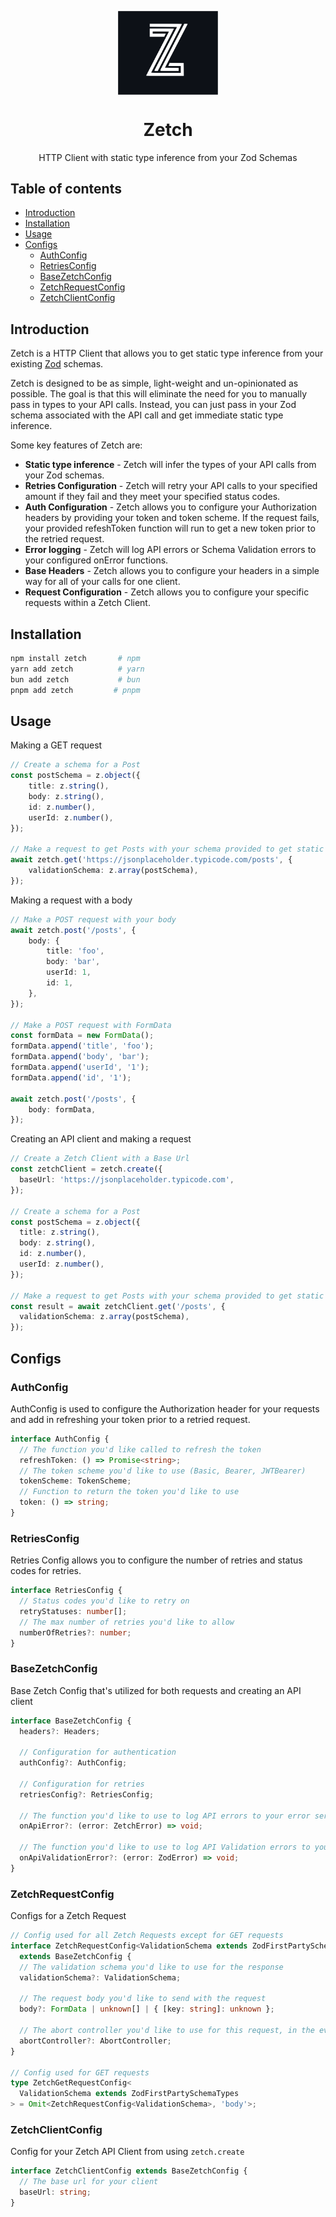 <p align="center">
  <img src="logo.svg" width="160px" align="center" alt="Zetch logo" />
  <h1 align="center">Zetch</h1>
  <p align="center">
    HTTP Client with static type inference from your Zod Schemas
  </p>
</p>

## Table of contents

- [Introduction](#introduction)
- [Installation](#installation)
- [Usage](#usage)
- [Configs](#configs)
  - [AuthConfig](#authconfig)
  - [RetriesConfig](#retriesconfig)
  - [BaseZetchConfig](#basezetchconfig)
  - [ZetchRequestConfig](#zetchrequestconfig)
  - [ZetchClientConfig](#zetchclientconfig)

## Introduction

Zetch is a HTTP Client that allows you to get static type inference from your existing [Zod](https://github.com/colinhacks/zod) schemas.

Zetch is designed to be as simple, light-weight and un-opinionated as possible. The goal is that this will eliminate the need for you to manually pass in types to your API calls. Instead, you can just pass in your Zod schema associated with the API call and get immediate static type inference.

Some key features of Zetch are:

- **Static type inference** - Zetch will infer the types of your API calls from your Zod schemas.
- **Retries Configuration** - Zetch will retry your API calls to your specified amount if they fail and they meet your specified status codes.
- **Auth Configuration** - Zetch allows you to configure your Authorization headers by providing your token and token scheme. If the request fails, your provided refeshToken function will run to get a new token prior to the retried request.
- **Error logging** - Zetch will log API errors or Schema Validation errors to your configured onError functions.
- **Base Headers** - Zetch allows you to configure your headers in a simple way for all of your calls for one client.
- **Request Configuration** - Zetch allows you to configure your specific requests within a Zetch Client.


## Installation

```sh
npm install zetch       # npm
yarn add zetch          # yarn
bun add zetch           # bun
pnpm add zetch         # pnpm
```

## Usage

Making a GET request

```ts
// Create a schema for a Post
const postSchema = z.object({
    title: z.string(),
    body: z.string(),
    id: z.number(),
    userId: z.number(),
});

// Make a request to get Posts with your schema provided to get static type inference
await zetch.get('https://jsonplaceholder.typicode.com/posts', {
    validationSchema: z.array(postSchema),
});
```

Making a request with a body

```ts
// Make a POST request with your body
await zetch.post('/posts', {
    body: {
        title: 'foo',
        body: 'bar',
        userId: 1,
        id: 1,
    },
});

// Make a POST request with FormData
const formData = new FormData();
formData.append('title', 'foo');
formData.append('body', 'bar');
formData.append('userId', '1');
formData.append('id', '1');

await zetch.post('/posts', {
    body: formData,
});
```


Creating an API client and making a request

```ts
// Create a Zetch Client with a Base Url
const zetchClient = zetch.create({
  baseUrl: 'https://jsonplaceholder.typicode.com',
});

// Create a schema for a Post
const postSchema = z.object({
  title: z.string(),
  body: z.string(),
  id: z.number(),
  userId: z.number(),
});

// Make a request to get Posts with your schema provided to get static type inference
const result = await zetchClient.get('/posts', {
  validationSchema: z.array(postSchema),
});
```

## Configs

### AuthConfig

AuthConfig is used to configure the Authorization header for your requests and add in refreshing your token prior to a retried request.

```ts
interface AuthConfig {
  // The function you'd like called to refresh the token
  refreshToken: () => Promise<string>;
  // The token scheme you'd like to use (Basic, Bearer, JWTBearer)
  tokenScheme: TokenScheme;
  // Function to return the token you'd like to use
  token: () => string;
}
```

### RetriesConfig

Retries Config allows you to configure the number of retries and status codes for retries.

```ts
interface RetriesConfig {
  // Status codes you'd like to retry on
  retryStatuses: number[];
  // The max number of retries you'd like to allow
  numberOfRetries?: number;
}
```

### BaseZetchConfig

Base Zetch Config that's utilized for both requests and creating an API client

```ts
interface BaseZetchConfig {
  headers?: Headers;

  // Configuration for authentication
  authConfig?: AuthConfig;

  // Configuration for retries
  retriesConfig?: RetriesConfig;

  // The function you'd like to use to log API errors to your error service of choice
  onApiError?: (error: ZetchError) => void;

  // The function you'd like to use to log API Validation errors to your error service of choice
  onApiValidationError?: (error: ZodError) => void;
}
```

### ZetchRequestConfig

Configs for a Zetch Request

```ts
// Config used for all Zetch Requests except for GET requests
interface ZetchRequestConfig<ValidationSchema extends ZodFirstPartySchemaTypes>
  extends BaseZetchConfig {
  // The validation schema you'd like to use for the response
  validationSchema?: ValidationSchema;

  // The request body you'd like to send with the request
  body?: FormData | unknown[] | { [key: string]: unknown };

  // The abort controller you'd like to use for this request, in the event you would like to cancel the request
  abortController?: AbortController;
}

// Config used for GET requests
type ZetchGetRequestConfig<
  ValidationSchema extends ZodFirstPartySchemaTypes
> = Omit<ZetchRequestConfig<ValidationSchema>, 'body'>;
```

### ZetchClientConfig

Config for your Zetch API Client from using `zetch.create`

```ts
interface ZetchClientConfig extends BaseZetchConfig {
  // The base url for your client
  baseUrl: string;
}
```
